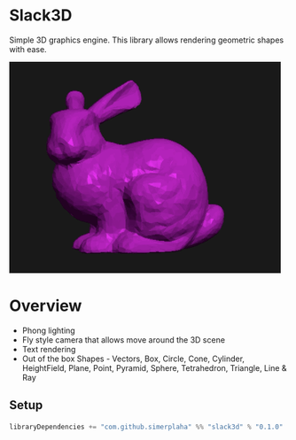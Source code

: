 # Slack3D

Simple 3D graphics engine. This library allows rendering geometric shapes with ease.

![Bunny.gif](docs/bunny.gif)

# Overview

- Phong lighting
- Fly style camera that allows move around the 3D scene
- Text rendering
- Out of the box Shapes - Vectors, Box, Circle, Cone, Cylinder, HeightField, Plane, Point, Pyramid, Sphere, Tetrahedron,
  Triangle, Line & Ray

## Setup

```scala
libraryDependencies += "com.github.simerplaha" %% "slack3d" % "0.1.0"
```

## 

